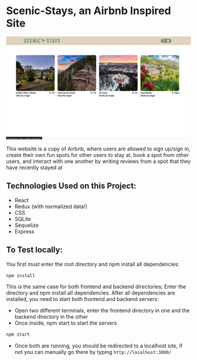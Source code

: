 
# Scenic-Stays, an Airbnb Inspired Site

![Homepage Image](./Screenshot%202023-03-20%20at%209.06.34%20AM.png)

This website is a copy of Airbnb, where users are allowed to sign up/sign in, create their own fun spots for other users to stay at, book a spot from other users, and interact with one another by writing reviews from a spot that they have recently stayed at

## Technologies Used on this Project:
* React
* Redux (with normalized data!)
* CSS
* SQLite
* Sequelize
* Express

## To Test locally:

You first must enter the root directory and npm install all dependencies:
```sh
npm install
```

This is the same case for both frontend and backend directories; Enter the directory and npm install all dependencies.
After all dependencies are installed, you need to start both frontend and backend servers:
  * Open two different terminals, enter the frontend directory in one and the backend directory in the other
  * Once inside, npm start to start the servers
  ```sh
npm start
```
  * Once both are running, you should be redirected to a localhost site, if not you can manually go there by typing `http://localhost:3000/`


